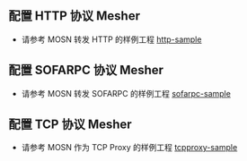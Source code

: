 ## 配置 HTTP 协议 Mesher
+ 请参考 MOSN 转发 HTTP 的样例工程
  [http-sample](https://github.com/alipay/sofa-mosn/blob/master/examples/cn_readme/http-sample/README.md)
## 配置 SOFARPC 协议 Mesher
+ 请参考 MOSN 转发 SOFARPC 的样例工程
  [sofarpc-sample](https://github.com/alipay/sofa-mosn/blob/master/examples/cn_readme/sofarpc-sample/README.md)

## 配置 TCP 协议 Mesher
+ 请参考 MOSN 作为 TCP Proxy 的样例工程
  [tcpproxy-sample](https://github.com/alipay/sofa-mosn/blob/master/examples/cn_readme/tcpproxy-sample/README.md)  